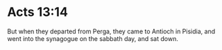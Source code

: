 # Acts 13:14

But when they departed from Perga, they came to Antioch in Pisidia, and went into the synagogue on the sabbath day, and sat down.